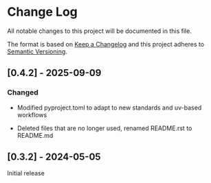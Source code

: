 # Change Log
All notable changes to this project will be documented in this file.
 
The format is based on [Keep a Changelog](http://keepachangelog.com/)
and this project adheres to [Semantic Versioning](http://semver.org/).

## [0.4.2] - 2025-09-09

### Changed

- Modified pyproject.toml to adapt to new standards and uv-based workflows

- Deleted files that are no longer used, renamed README.rst to README.md

## [0.3.2] - 2024-05-05
  
Initial release

